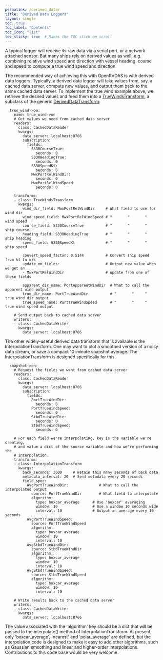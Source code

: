 ```yaml
---
permalink: /derived_data/
title: "Derived Data Loggers"
layout: single
toc: true
toc_label: "Contents"
toc_icon: "list"
toc_sticky: true  # Makes the TOC stick on scroll
---
```

A typical logger will receive its raw data via a serial port, or a network attached sensor. But many ships rely on derived values as well, e.g. combining relative wind speed and direction with vessel heading, course and speed to compute a true wind speed and direction.

The recommended way of achieving this with OpenRVDAS is with derived data loggers. Typically, a derived data logger will take values from, say, a cached data server, compute new values, and output them back to the same cached data server. To implement the true wind example above, we retrieve the desired values and feed them into a [TrueWindsTransform](https://github.com/OceanDataTools/openrvdas/blob/master/logger/transforms/true_winds_transform.py), a subclass of the generic [DerivedDataTransform](https://github.com/OceanDataTools/openrvdas/blob/master/logger/transforms/derived_data_transform.py):

```
  true_wind->on:
    name: true_wind->on
    # Get values we need from cached data server
    readers:
      class: CachedDataReader
      kwargs:
        data_server: localhost:8766
        subscription:
          fields:
            S330CourseTrue:
              seconds: 0
            S330HeadingTrue:
              seconds: 0
            S330SpeedKt:
              seconds: 0
            MwxPortRelWindDir:
              seconds: 0
            MwxPortRelWindSpeed:
              seconds: 0
            
    transforms:
    - class: TrueWindsTransform
      kwargs:
        wind_dir_field: MwxPortRelWindDir     # What field to use for wind dir
        wind_speed_field: MwxPortRelWindSpeed # "       "       "     wind speed
        course_field: S330CourseTrue          # "       "       "     ship course
        heading_field: S330HeadingTrue        # "       "       "     ship heading
        speed_field: S330SpeedKt              # "       "       "     ship speed

        convert_speed_factor: 0.5144          # Convert ship speed from kt to m/s
        update_on_fields:                     # Output new value when we get an
        - MwxPortRelWindDir                   # update from one of these fields

        apparent_dir_name: PortApparentWindDir  # What to call the apparent wind output
        true_dir_name: PortTrueWindDir          # "       "     "  true wind dir output
        true_speed_name: PortTrueWindSpeed      # "       "     "  true wind speed output

    # Send output back to cached data server
    writers:
    - class: CachedDataWriter
      kwargs:
        data_server: localhost:8766
```

The other widely-useful derived data transform that is available is the InterpolationTransform. One may want to plot a smoothed version of a noisy data stream, or save a compact 10-minute snapshot average. The InterpolationTransform is designed specifically for this.

```
  snapshot->on:   
    # Request the fields we want from cached data server
    readers:
      class: CachedDataReader
      kwargs:
        data_server: localhost:8766
        subscription:
          fields:
            PortTrueWindDir:
              seconds: 0
            PortTrueWindSpeed:
              seconds: 0
            StbdTrueWindDir:
              seconds: 0
            StbdTrueWindSpeed:
              seconds: 0

    # For each field we're interpolating, key is the variable we're creating,
    # and value a dict of the source variable and how we're performing the
    # interpolation.
    transforms:
    - class: InterpolationTransform
      kwargs:
        back_seconds: 3600     # Retain this many seconds of back data
        metadata_interval: 20  # Send metadata every 20 seconds
        field_spec:
          AvgPortTrueWindDir:              # What to call the interpolated output
            source: PortTrueWindDir        # What field to interpolate
            algorithm:
              type: boxcar_average      # Use 'boxcar' averaging
              window: 10                # Use a window 10 seconds wide
              interval: 10              # Output an average every 10 seconds
          AvgPortTrueWindSpeed:
            source: PortTrueWindSpeed
            algorithm:
              type: boxcar_average
              window: 10
              interval: 10
          AvgStbdTrueWindDir:
            source: StbdTrueWindDir
            algorithm:
              type: boxcar_average
              window: 10
              interval: 10
          AvgStbdTrueWindSpeed:
            source: StbdTrueWindSpeed
            algorithm:
              type: boxcar_average
              window: 10
              interval: 10

    # Write results back to the cached data server
    writers:
    - class: CachedDataWriter
      kwargs:
        data_server: localhost:8766        
```

The value associated with the 'algorithm' key should be a dict that will be passed to the interpolate() method of InterpolationTransform. At present, only 'boxcar_average', 'nearest' and 'polar_average' are defined, but the interpolation code is designed to make it easy to add other algorithms, such as Gaussian smoothing and linear and higher-order interpolations. Contributions to this code base would be very welcome.
